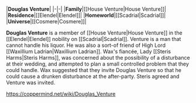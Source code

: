 |**Douglas Venture**|
|-|-|
|**Family**|[[House Venture\|House Venture]]|
|**Residence**|[[Elendel\|Elendel]]|
|**Homeworld**|[[Scadrial\|Scadrial]]|
|**Universe**|[[Cosmere\|Cosmere]]|

**Douglas Venture** is a member of [[House Venture\|House Venture]] in the [[Elendel\|Elendel]] nobility on [[Scadrial\|Scadrial]].
Venture is a man that cannot handle his liquor. He was also a sort-of friend of High Lord [[Waxillium Ladrian\|Waxillium Ladrian]]. Wax's fiancée, Lady [[Steris Harms\|Steris Harms]], was concerned about the possibility of a disturbance at their wedding, and attempted to plan a small controlled problem that they could handle. Wax suggested that they invite Douglas Venture so that he could cause a drunken disturbance at the after-party. Steris agreed and Venture was invited.



https://coppermind.net/wiki/Douglas_Venture